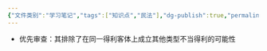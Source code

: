 ```yaml
---
{"文件类别":"学习笔记","tags":["知识点","民法"],"dg-publish":true,"permalink":"/学习笔记studyup/民法总论/给付型不当得利/","dgPassFrontmatter":true,"created":"2024-10-26T20:09:30.826+08:00","updated":"2024-10-26T20:10:01.034+08:00"}
---
```


- 优先审查：其排除了在同一得利客体上成立其他类型不当得利的可能性